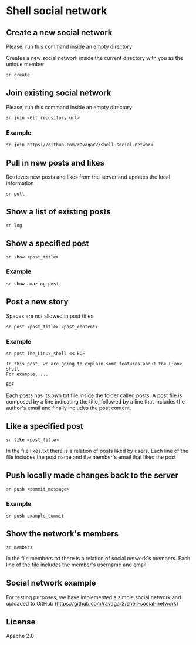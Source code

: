 # Shell social network

## Create a new social network

Please, run this command inside an empty directory

Creates a new social network inside the current directory with you as the unique member

    sn create

## Join existing social network

Please, run this command inside an empty directory

    sn join <Git_repository_url>

### Example

    sn join https://github.com/ravagar2/shell-social-network

## Pull in new posts and likes

Retrieves new posts and likes from the server and updates the local information

    sn pull

## Show a list of existing posts

    sn log

## Show a specified post

    sn show <post_title>

### Example

    sn show amazing-post

## Post a new story

Spaces are not allowed in post titles

    sn post <post_title> <post_content>

### Example

    sn post The_Linux_shell << EOF

    In this post, we are going to explain some features about the Linux shell
    For example, ...

    EOF


Each posts has its own txt file inside the folder called posts. A post file is composed by a line indicating the title, followed by a line that includes the author's email and finally includes the post content.

## Like a specified post

    sn like <post_title>

In the file likes.txt there is a relation of posts liked by users. Each line of the file includes the post name and the member's email that liked the post


## Push locally made changes back to the server

    sn push <commit_message>

### Example

    sn push example_commit

## Show the network's members

    sn members

In the file members.txt there is a relation of social network's members. Each line of the file includes the member's username and email


## Social network example

For testing purposes, we have implemented a simple social network and uploaded to GitHub (https://github.com/ravagar2/shell-social-network)

## License
Apache 2.0